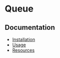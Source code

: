 # Queue


## Documentation

- [Installation](docs/installation.md)
- [Usage](docs/usage.md)
- [Resources](docs/resources.md)
